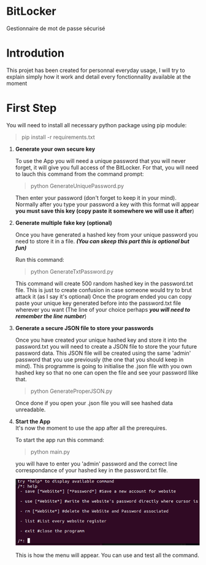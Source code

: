 # BitLocker
Gestionnaire de mot de passe sécurisé

# Introdution

This projet has been created for personnal everyday usage, I will try to explain simply how it work and detail every fonctionnality available at the moment

# First Step

You will need to install all necessary python package using pip module:

> pip install -r requirements.txt

1. **Generate your own secure key**

    To use the App you will need a unique password that you will never forget, it will give you full access of the BitLocker. For that, you will need to lauch this command from the command prompt:

    > python GenerateUniquePassword.py

    Then enter your password (don't forget to keep it in your mind).
Normally after you type your password a key with this format will appear **you must save this key (copy paste it somewhere we will use it after**)

2. **Generate multiple fake key (optional)**
   
    Once you have generated a hashed key from your unique password you need to store it in a file. ***(You can skeep this part this is optional but fun)***

    Run this command:

    > python GenerateTxtPassword.py

    This command will create 500 random hashed key in the password.txt file. This is just to create confusion in case someone would try to brut attack it (as I say it's optional)
Once the program ended you can copy paste your unique key generated before into the password.txt file wherever you want (The line of your choice perhaps ***you will need to remember the line number***)

1. **Generate a secure JSON file to store your passwords**
   
   Once you have created your unique hashed key and store it into the password.txt you will need to create a JSON file to store the your future password data.
   This JSON file will be created using the same 'admin' password that you use previously (the one that you should keep in mind).
   This programme is going to initialise the .json file with you own hashed key so that no one can open the file and see your password llike that.

   > python GenerateProperJSON.py

   Once done if you open your .json file you will see hashed data unreadable.

2. **Start the App**   
It's now the moment to use the app after all the prerequires.

    To start the app run this command:

    > python main.py

    you will have to enter you 'admin' password and the correct line correspondance of your hashed key in the password.txt file.

    ![Menu of the app](/doc/images/App_Menu.png)

    This is how the menu will appear. You can use and test all the command.



